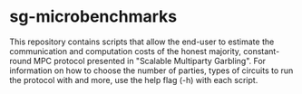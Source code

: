 # sg-microbenchmarks
This repository contains scripts that allow the end-user to estimate the communication and computation costs of the honest majority, constant-round MPC protocol presented in "Scalable Multiparty Garbling". For information on how to choose the number of parties, types of circuits to run the protocol with and more, use the help flag (-h) with each script.  
